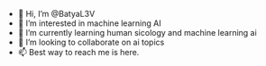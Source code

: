 - 👋 Hi, I’m @BatyaL3V
- 👀 I’m interested in machine learning AI
- 🌱 I’m currently learning human sicology and machine learning ai
- 💞️ I’m looking to collaborate on ai topics
- 📫 Best way to reach me is here.

<!---
BatyaL3V/BatyaL3V is a ✨ special ✨ repository because its `README.md` (this file) appears on your GitHub profile.
You can click the Preview link to take a look at your changes.
--->
